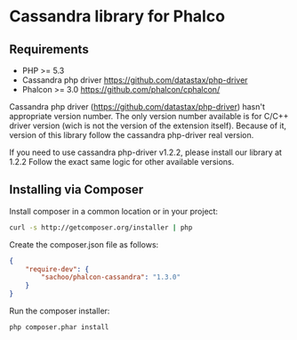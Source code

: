 # Cassandra library for Phalco

## Requirements

* PHP >= 5.3
* Cassandra php driver https://github.com/datastax/php-driver
* Phalcon >= 3.0 https://github.com/phalcon/cphalcon/

Cassandra php driver (https://github.com/datastax/php-driver) 
hasn't appropriate version number. The only version number 
available is for C/C++ driver version (wich is not the version 
of the extension itself).
Because of it, version of this library follow the cassandra 
php-driver real version.

If you need to use cassandra php-driver v1.2.2, please install 
our library at 1.2.2
Follow the exact same logic for other available versions.

## Installing via Composer

Install composer in a common location or in your project:

```bash
curl -s http://getcomposer.org/installer | php
```

Create the composer.json file as follows:

```json
{
    "require-dev": {
        "sachoo/phalcon-cassandra": "1.3.0"
    }
}
```

Run the composer installer:

```bash
php composer.phar install
```